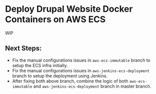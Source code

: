 # Deploy Drupal Website Docker Containers on AWS ECS
WIP

## Next Steps:
* Fix the manual configurations issues in `aws-ecs-immutable` branch to setup the ECS infra initially.
* Fix the manual configurations issues in `aws-jenkins-ecs-deployment` branch to setup the deployment using Jenkins.
* After fixing both above branch, combine the logic of both `aws-ecs-immutable` and `aws-jenkins-ecs-deployment` branch in master branch.
